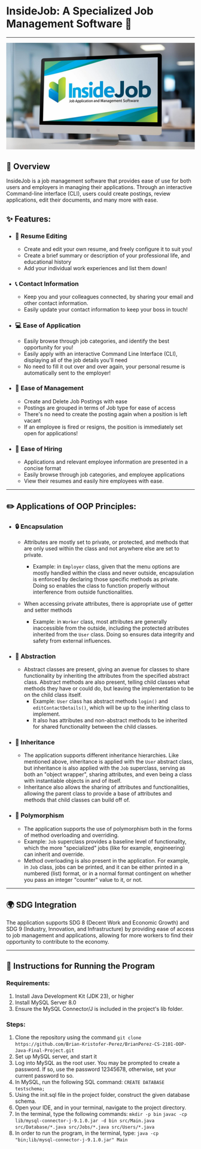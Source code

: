 # InsideJob: A Specialized Job Management Software 💼
___

![InsideJob Logo](assets/Logo%20image.png)

## 🌟 Overview


InsideJob is a job management software that provides ease of use for both users and employers in managing their applications. Through an interactive Command-line interface (CLI), users could create postings, review applications, edit their documents, and many more with ease.


## ✨ Features: 
  - ### 📝 Resume Editing
    - Create and edit your own resume, and freely configure it to suit you!
    - Create a brief summary or description of your professional life, and educational history
    - Add your individual work experiences and list them down!
      
  - ### 📞 Contact Information
    - Keep you and your colleagues connected, by sharing your email and other contact information.
    - Easily update your contact information to keep your boss in touch!
      
  - ### 💻 Ease of Application
    - Easily browse through job categories, and identify the best opportunity for you!
    - Easily apply with an interactive Command Line Interface (CLI), displaying all of the job details you'll need
    - No need to fill it out over and over again, your personal resume is automatically sent to the employer!
   
  - ### 📜 Ease of Management
    - Create and Delete Job Postings with ease
    - Postings are grouped in terms of Job type for ease of access
    - There's no need to create the posting again when a position is left vacant
    - If an employee is fired or resigns, the position is immediately set open for applications!

  - ### 💼 Ease of Hiring
    - Applications and relevant employee information are presented in a concise format
    - Easily browse through job categories, and employee applications
    - View their resumes and easily hire employees with ease.

  ____
## ✏️ Applications of OOP Principles:

  - ### 🔒 Encapsulation
    - Attributes are mostly set to private, or protected, and methods that are only used within the class and not anywhere else are set to private.
      - Example: in `Employer` class, given that the menu options are mostly handled within the class and never outside, encapsulation is enforced by declaring those specific methods as private. Doing so enables the class to function properly without interference from outside functionalities.

    - When accessing private attributes, there is appropriate use of getter and setter methods
      - Example: in `Worker` class, most attributes are generally inaccessible from the outside, including the protected atributes inherited from the `User` class. Doing so ensures data integrity and safety from external influences.

  - ### 🧠 Abstraction
    - Abstract classes are present, giving an avenue for classes to share functionality by inheriting the attributes from the specified abstract class. Abstract methods are also present, telling child classes what methods they have or could do, but leaving the implementation to be on the child class itself.
      - Example: `User` class has abstract methods `login()` and `editContactDetails()`, which will be up to the inheriting class to implement.
      - It also has attributes and non-abstract methods to be inherited for shared functionality between the child classes.

  - ### 🧬 Inheritance
    - The application supports different inheritance hierarchies. Like mentioned above, inheritance is applied with the `User` abstract class, but inheritance is also applied with the `Job` superclass, serving as both an "object wrapper", sharing attributes, and even being a class with instantiable objects in and of itself.
    - Inheritance also allows the sharing of attributes and functionalities, allowing the parent class to provide a base of attributes and methods that child classes can build off of.            
    
  - ### 🔄 Polymorphism
    - The application supports the use of polymorphism both in the forms of method overloading and overriding.
    - Example: `Job` superclass provides a baseline level of functionality, which the more "specialized" jobs (like for example, engineering) can inherit and override.
    - Method overloading is also present in the application. For example, in `Job` class, jobs can be printed, and it can be either printed in a numbered (list) format, or in a normal format contingent on whether you pass an integer "counter" value to it, or not.
___
## 🌍 SDG Integration

The application supports SDG 8 (Decent Work and Economic Growth) and SDG 9 (Industry, Innovation, and Infrastructure) by providing ease of access to job management and applications, allowing for more workers to find their opportunity to contribute to the economy.
___
## 🚀 Instructions for Running the Program

### Requirements: 
1. Install Java Development Kit (JDK 23), or higher
2. Install MySQL Server 8.0
3. Ensure the MySQL Connector/J is included in the project's lib folder.

### Steps:
1. Clone the repository using the command `git clone https://github.com/Brian-Kristofer-Perez/BrianPerez-CS-2101-OOP-Java-Final-Project.git`
2. Set up MySQL server, and start it
3. Log into MySQL as the root user. You may be prompted to create a password. If so, use the password 12345678, otherwise, set your current password to so.
4. In MySQL, run the following SQL command: `CREATE DATABASE testschema;`
5. Using the init.sql file in the project folder, construct the given database schema.
6. Open your IDE, and in your terminal, navigate to the project directory.
7. In the terminal, type the following commands:
`mkdir -p bin`
`javac -cp lib/mysql-connector-j-9.1.0.jar -d bin src/Main.java src/Database/*.java src/Jobs/*.java src/Users/*.java`
8. In order to run the program, in the terminal, type:
`java -cp "bin;lib/mysql-connector-j-9.1.0.jar" Main`
